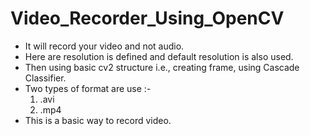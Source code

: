 # Video_Recorder_Using_OpenCV

* It will record your video and not audio.
* Here are resolution is defined and default resolution is also used.
* Then using basic cv2 structure i.e., creating frame, using Cascade Classifier.
* Two types of format are use :-
  1. .avi
  2. .mp4
* This is a basic way to record video.  
